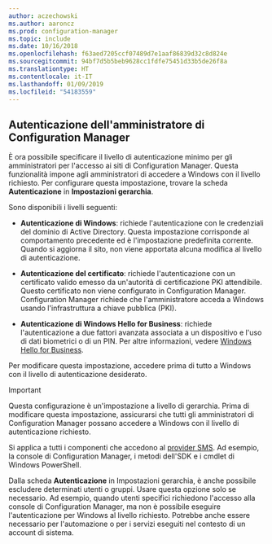 ```yaml
---
author: aczechowski
ms.author: aaroncz
ms.prod: configuration-manager
ms.topic: include
ms.date: 10/16/2018
ms.openlocfilehash: f63aed7205ccf07489d7e1aaf86839d32c8d824e
ms.sourcegitcommit: 94bf7d5b5beb9628cc1fdfe75451d33b5de26f8a
ms.translationtype: HT
ms.contentlocale: it-IT
ms.lasthandoff: 01/09/2019
ms.locfileid: "54183559"
---
```

## <a name="bkmk_auth"></a> Autenticazione dell'amministratore di Configuration Manager
<!--1357013-->

È ora possibile specificare il livello di autenticazione minimo per gli amministratori per l'accesso ai siti di Configuration Manager. Questa funzionalità impone agli amministratori di accedere a Windows con il livello richiesto. Per configurare questa impostazione, trovare la scheda **Autenticazione** in **Impostazioni gerarchia**. 

Sono disponibili i livelli seguenti:

- **Autenticazione di Windows**: richiede l'autenticazione con le credenziali del dominio di Active Directory. Questa impostazione corrisponde al comportamento precedente ed è l'impostazione predefinita corrente. Quando si aggiorna il sito, non viene apportata alcuna modifica al livello di autenticazione.  

- **Autenticazione del certificato**: richiede l'autenticazione con un certificato valido emesso da un'autorità di certificazione PKI attendibile. Questo certificato non viene configurato in Configuration Manager. Configuration Manager richiede che l'amministratore acceda a Windows usando l'infrastruttura a chiave pubblica (PKI).  

- **Autenticazione di Windows Hello for Business**: richiede l'autenticazione a due fattori avanzata associata a un dispositivo e l'uso di dati biometrici o di un PIN. Per altre informazioni, vedere [Windows Hello for Business](https://docs.microsoft.com/windows/security/identity-protection/hello-for-business/hello-identity-verification).  

Per modificare questa impostazione, accedere prima di tutto a Windows con il livello di autenticazione desiderato. 

> [!Important]  
> Questa configurazione è un'impostazione a livello di gerarchia. Prima di modificare questa impostazione, assicurarsi che tutti gli amministratori di Configuration Manager possano accedere a Windows con il livello di autenticazione richiesto. 
> 
> Si applica a tutti i componenti che accedono al [provider SMS](/sccm/core/plan-design/hierarchy/plan-for-the-sms-provider). Ad esempio, la console di Configuration Manager, i metodi dell'SDK e i cmdlet di Windows PowerShell.  

Dalla scheda **Autenticazione** in Impostazioni gerarchia, è anche possibile escludere determinati utenti o gruppi. Usare questa opzione solo se necessario. Ad esempio, quando utenti specifici richiedono l'accesso alla console di Configuration Manager, ma non è possibile eseguire l'autenticazione per Windows al livello richiesto. Potrebbe anche essere necessario per l'automazione o per i servizi eseguiti nel contesto di un account di sistema.


